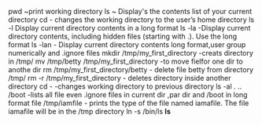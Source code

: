 pwd ~print working directory
ls ~ Display's the contents list of your current directory
cd - changes the working directory to the user’s home directory
ls -l Display current directory contents in a long format
ls -la -Display current directory contents, including hidden files (starting with .). Use the long format
ls -lan - Display current directory contents long format,user group numerically and .ignore files
mkdir /tmp/my_first_directory -creats directory in /tmp/
mv /tmp/betty /tmp/my_first_directory -to move fielfor one dir to anothe dir
rm /tmp/my_first_directory/betty - delete file betty from directory /tmp/
rm -r /tmp/my_first_directory  - deletes directory inside another directory
cd - -changes working directory to previous directory
ls -al . .. /boot -lists all file even .ignore files in current dir ,par dir and /boot in long format
file /tmp/iamfile -  prints the type of the file named iamafile. The file iamafile will be in the /tmp directory
ln -s /bin/ls __ls__ 
